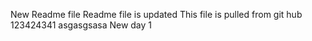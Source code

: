 New Readme file
Readme file is updated
This file is pulled from git hub
123424341
asgasgsasa
New day
1

